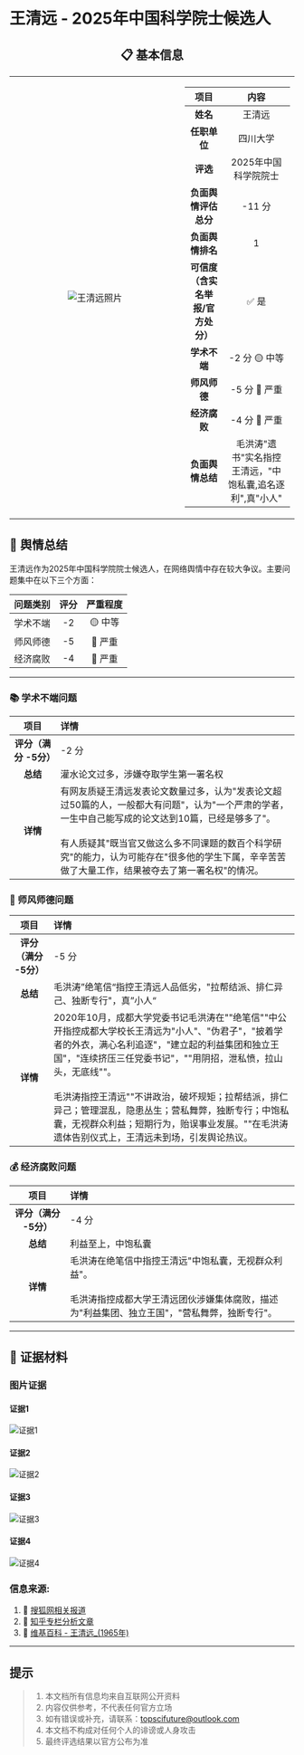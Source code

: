 # 王清远 - 2025年中国科学院士候选人

<div align="center">

## 📋 基本信息

<table>
<tr>
<td width="60%" align="center">

![王清远照片](../images/1_kexue_wangqingyuan/1_ip.jpg)

</td>
<td width="40%">

|         **项目**          |         **内容**          |
|:-----------------------:|:-----------------------:|
|         **姓名**          |           王清远           |
|        **任职单位**         |          四川大学           |
|         **评选**          |      2025年中国科学院院士       |
|      **负面舆情评估总分**       |          -11 分          |
|       **负面舆情排名**        |            1            |
| **可信度<br>（含实名举报/官方处分）** |           ✅ 是           |
|        **学术不端**         |       -2 分 🟡 中等        |
|        **师风师德**         |       -5 分 🔴 严重        |
|        **经济腐败**         |       -4 分 🔴 严重        |
|       **负面舆情总结**        | 毛洪涛"遗书"实名指控王清远，"中饱私囊,追名逐利",真"小人"  |

</td>
</tr>
</table>
</div>



## 🔭 舆情总结

王清远作为2025年中国科学院院士候选人，在网络舆情中存在较大争议。主要问题集中在以下三个方面：

| 问题类别 | 评分 | 严重程度 |
|:---:|:---:|:---:|
| 学术不端 | -2 | 🟡 中等 |
| 师风师德 | -5 | 🔴 严重 |
| 经济腐败 | -4 | 🔴 严重 |

---

### 📚 学术不端问题

|       项目       | 详情 |
|:--------------:|:---|
| **评分（满分 -5分）** | -2 分 |
|     **总结**     | 灌水论文过多，涉嫌夺取学生第一署名权 |
|     **详情**     | 有网友质疑王清远发表论文数量过多，认为"发表论文超过50篇的人，一般都大有问题"，认为"一个严肃的学者，一生中自己能写成的论文达到10篇，已经是够多了"。<br><br>有人质疑其"既当官又做这么多不同课题的数百个科学研究"的能力，认为可能存在"很多他的学生下属，辛辛苦苦做了大量工作，结果被夺去了第一署名权"的情况。 |



### 👥 师风师德问题


|       项目       | 详情                                                                                                                                                                                                                                     |
|:--------------:|:---------------------------------------------------------------------------------------------------------------------------------------------------------------------------------------------------------------------------------------|
| **评分（满分 -5分）** | -5 分                                                                                                                                                                                                                                   |
|     **总结**     | 毛洪涛”绝笔信“指控王清远人品低劣，"拉帮结派、排仁异己、独断专行"，真”小人“                                                                                                                                                                                               |
|     **详情**     | 2020年10月，成都大学党委书记毛洪涛在""绝笔信""中公开指控成都大学校长王清远为"小人"、"伪君子"，"披着学者的外衣，满心名利追逐"，"建立起的利益集团和独立王国"，"连续挤压三任党委书记"，""用阴招，泄私愤，拉山头，无底线""。<br><br>毛洪涛指控王清远""不讲政治，破坏规矩；拉帮结派，排仁异己；管理混乱，隐患丛生；营私舞弊，独断专行；中饱私囊，无视群众利益；短期行为，贻误事业发展。""在毛洪涛遗体告别仪式上，王清远未到场，引发舆论热议。 |



### 💰 经济腐败问题

|       项目       | 详情                                                                                    |
|:--------------:|:--------------------------------------------------------------------------------------|
| **评分（满分 -5分）** | -4 分                                                                                  |
|     **总结**     | 利益至上，中饱私囊                                                                             |
|     **详情**     | 毛洪涛在绝笔信中指控王清远"中饱私囊，无视群众利益"。<br> <br> 毛洪涛指控成都大学王清远团伙涉嫌集体腐败，描述为"利益集团、独立王国"，"营私舞弊，独断专行"。 |


---

## 📎 证据材料

### 图片证据

#### 证据1 
![证据1](../images/1_kexue_wangqingyuan/1_p1.png)

#### 证据2
![证据2](../images/1_kexue_wangqingyuan/1_p2.png)

#### 证据3 
![证据3](../images/1_kexue_wangqingyuan/1_p3.png)

#### 证据4 
![证据4](../images/1_kexue_wangqingyuan/1_p4.png)


### 信息来源:

1. 🔗 [搜狐网相关报道](https://www.sohu.com/a/425235704_689043#google_vignette)
2. 🔗 [知乎专栏分析文章](https://zhuanlan.zhihu.com/p/266956418)
3. 🔗 [维基百科 - 王清远_(1965年)](https://zh.wikipedia.org/zh-hans/王清远_(1965年))

---

## 提示

> 
> 1. 本文档所有信息均来自互联网公开资料
> 2. 内容仅供参考，不代表任何官方立场
> 3. 如有错误或补充，请联系：topscifuture@outlook.com
> 4. 本文档不构成对任何个人的诽谤或人身攻击
> 5. 最终评选结果以官方公布为准
